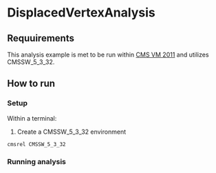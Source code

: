 # DisplacedVertexAnalysis

## Requuirements
This analysis example is met to be run within  [CMS VM 2011](http://opendata.cern.ch/record/252 "CMS VM Image") and utilizes CMSSW_5_3_32.

## How to run
### Setup
Within a terminal:
1. Create a CMSSW_5_3_32 environment 
```
cmsrel CMSSW_5_3_32
```
### Running analysis

